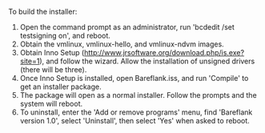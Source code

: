 To build the installer:

1. Open the command prompt as an administrator, run 'bcdedit /set testsigning on', and reboot.
2. Obtain the vmlinux, vmlinux-hello, and vmlinux-ndvm images.
3. Obtain Inno Setup (http://www.jrsoftware.org/download.php/is.exe?site=1), and follow the wizard. Allow the installation of unsigned drivers (there will be three).
4. Once Inno Setup is installed, open Bareflank.iss, and run 'Compile' to get an installer package.
5. The package will open as a normal installer. Follow the prompts and the system will reboot.
6. To uninstall, enter the 'Add or remove programs' menu, find 'Bareflank version 1.0', select 'Uninstall', then select 'Yes' when asked to reboot.
